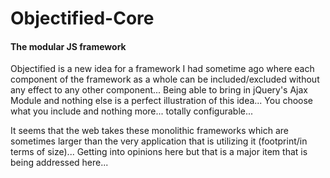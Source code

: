 # Objectified-Core
#### The modular JS framework

Objectified is a new idea for a framework I had sometime ago where each component of the framework as a whole can be included/excluded without any effect to any other component... Being able to bring in jQuery's Ajax Module and nothing else is a perfect illustration of this idea... You choose what you include and nothing more... totally configurable... 

It seems that the web takes these monolithic frameworks which are sometimes larger than the very application that is utilizing it (footprint/in terms of size)... Getting into opinions here but that is a major item that is being addressed here...
